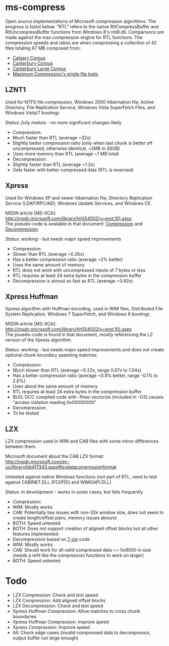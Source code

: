 ms-compress
===========
Open source implementations of Microsoft compression algorithms. The progress is listed below. "RTL" refers to the
native RtlCompressBuffer and RtlUncompressBuffer functions from Windows 8's ntdll.dll. Comparisons are made against the
max compression engine for RTL functions. The compression speeds and ratios are when compressing a collection of 42
files totaling 67 MB composed from:
* [Calgary Corpus](http://corpus.canterbury.ac.nz/descriptions/#calgary)
* [Canterbury Corpus](http://corpus.canterbury.ac.nz/descriptions/#cantrbry)
* [Canterbury Large Corpus](http://corpus.canterbury.ac.nz/descriptions/#large)
* [Maximum Compression's single file tests](http://www.maximumcompression.com)

LZNT1
-----
Used for NTFS file compression, Windows 2000 hibernation file, Active Directory, File Replication Service, Windows Vista SuperFetch Files, and Windows Vista/7 bootmgr.

_Status: fully mature_ - no more significant changes likely

* Compression:
 * Much faster than RTL (average ~32x)
 * Slightly better compression ratio (only when last chunk is better off uncompressed, otherwise identical, ~2MB in 26GB)
 * Uses more memory than RTL (average ~1 MB total)
* Decompression:
 * Slightly faster than RTL (average ~1.2x)
 * Gets faster with better compressed data (RTL is reversed)

Xpress
------
Used for Windows XP and newer hibernation file, Directory Replication Service (LDAP/RPC/AD), Windows Update Services, and Windows CE.

MSDN article [MS-XCA]: http://msdn.microsoft.com/library/hh554002(v=prot.10).aspx  
The pseudo-code is available in that document: [Compression](http://msdn.microsoft.com/library/hh554053%28v=PROT.10%29.aspx)
and [Decompression](http://msdn.microsoft.com/library/hh536411%28v=PROT.10%29.aspx)

_Status: working_ - but needs major speed improvements

* Compression:
 * Slower than RTL (average ~0.26x)
 * Has a better compression ratio (average ~2% better)
 * Uses the same amount of memory
 * RTL does not work with uncompressed inputs of 7 bytes or less
 * RTL requires at least 24 extra bytes in the compression buffer
* Decompression is almost as fast as RTL (average ~0.92x)

Xpress Huffman
--------------
Xpress algorithm with Huffman encoding, used in WIM files, Distributed File System Replication, Windows 7 SuperFetch, and Windows 8 bootmgr.

MSDN article [MS-XCA]: http://msdn.microsoft.com/library/hh554002(v=prot.10).aspx  
The psuedo-code is found in that document, mostly referencing the LZ version of the Xpress algorithm.

_Status: working_ - but needs major speed improvements and does not create optional chunk boundary spanning matches

* Compression:
 * Much slower than RTL (average ~0.22x, range 0.07x to 1.04x)
 * Has a better compression ratio (average ~0.9% better, range -0.1% to 2.6%)
 * Uses about the same amount of memory
 * RTL requires at least 24 extra bytes in the compression buffer
 * BUG: GCC compiled code with -ftree-vectorize (included in -O3) causes "access violation reading 0x00000000"
* Decompression:
 * To be tested

LZX
---
LZX compression used in WIM and CAB files with some minor differences between them.

Microsoft document about the CAB LZX format: http://msdn.microsoft.com/en-us/library/bb417343.aspx#lzxdatacompressionformat

Untested against native Windows functions (not part of RTL, need to test against CABINET.DLL (FCI/FDI) and WIMGAPI.DLL).

_Status: in development_ - works in some cases, but fails frequently

* Compression:
 * WIM: Mostly works
 * CAB: Potentially has issues with non-32k window size, does not seem to create length/offset pairs, memory issues abound
 * BOTH: Speed untested
 * BOTH: Does not support creation of aligned offset blocks but all other features implemented
* Decompression based on [7-zip](http://www.7-zip.org/) code
 * WIM: Mostly works
 * CAB: Should work for all valid compressed data <= 0x8000 in size (needs a refit like the compression functions to work on larger)
 * BOTH: Speed untested

Todo
====
* LZX Compression: Check and test speed
* LZX Compression: Add aligned offset blocks
* LZX Decompression: Check and test speed
* Xpress Huffman Compression: Allow matches to cross chunk boundaries
* Xpress Huffman Compression: Improve speed
* Xpress Compression: Improve speed
* All: Check edge cases (invalid compressed data to decompressor, output buffer not large enough)

